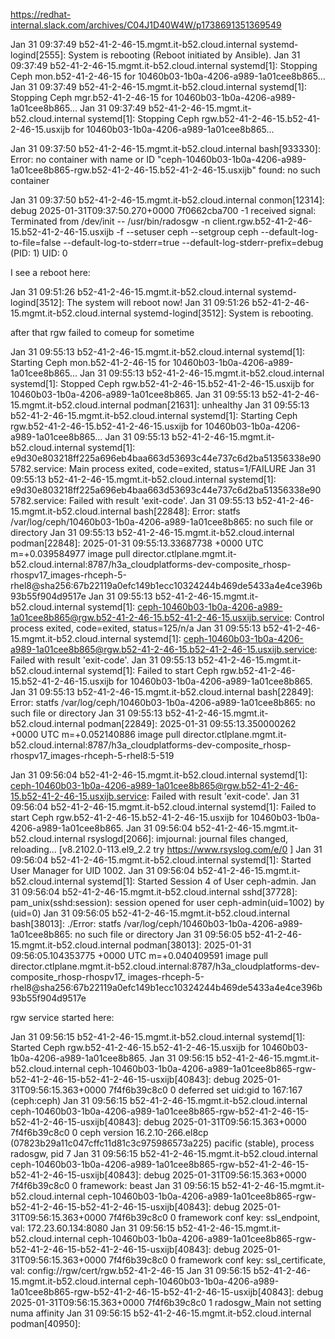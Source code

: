 https://redhat-internal.slack.com/archives/C04J1D40W4W/p1738691351369549





Jan 31 09:37:49 b52-41-2-46-15.mgmt.it-b52.cloud.internal systemd-logind[2555]: System is rebooting (Reboot initiated by Ansible).
Jan 31 09:37:49 b52-41-2-46-15.mgmt.it-b52.cloud.internal systemd[1]: Stopping Ceph mon.b52-41-2-46-15 for 10460b03-1b0a-4206-a989-1a01cee8b865...
Jan 31 09:37:49 b52-41-2-46-15.mgmt.it-b52.cloud.internal systemd[1]: Stopping Ceph mgr.b52-41-2-46-15 for 10460b03-1b0a-4206-a989-1a01cee8b865...
Jan 31 09:37:49 b52-41-2-46-15.mgmt.it-b52.cloud.internal systemd[1]: Stopping Ceph rgw.b52-41-2-46-15.b52-41-2-46-15.usxijb for 10460b03-1b0a-4206-a989-1a01cee8b865...

Jan 31 09:37:50 b52-41-2-46-15.mgmt.it-b52.cloud.internal bash[933330]: Error: no container with name or ID "ceph-10460b03-1b0a-4206-a989-1a01cee8b865-rgw.b52-41-2-46-15.b52-41-2-46-15.usxijb" found: no such container

Jan 31 09:37:50 b52-41-2-46-15.mgmt.it-b52.cloud.internal conmon[12314]: debug 2025-01-31T09:37:50.270+0000 7f0662cba700 -1 received  signal: Terminated from /dev/init -- /usr/bin/radosgw -n client.rgw.b52-41-2-46-15.b52-41-2-46-15.usxijb -f --setuser ceph --setgroup ceph --default-log-to-file=false --default-log-to-stderr=true --default-log-stderr-prefix=debug   (PID: 1) UID: 0





I see a reboot here:


Jan 31 09:51:26 b52-41-2-46-15.mgmt.it-b52.cloud.internal systemd-logind[3512]: The system will reboot now!
Jan 31 09:51:26 b52-41-2-46-15.mgmt.it-b52.cloud.internal systemd-logind[3512]: System is rebooting.




after that rgw failed to comeup for sometime


Jan 31 09:55:13 b52-41-2-46-15.mgmt.it-b52.cloud.internal systemd[1]: Starting Ceph mon.b52-41-2-46-15 for 10460b03-1b0a-4206-a989-1a01cee8b865...
Jan 31 09:55:13 b52-41-2-46-15.mgmt.it-b52.cloud.internal systemd[1]: Stopped Ceph rgw.b52-41-2-46-15.b52-41-2-46-15.usxijb for 10460b03-1b0a-4206-a989-1a01cee8b865.
Jan 31 09:55:13 b52-41-2-46-15.mgmt.it-b52.cloud.internal podman[21631]: unhealthy
Jan 31 09:55:13 b52-41-2-46-15.mgmt.it-b52.cloud.internal systemd[1]: Starting Ceph rgw.b52-41-2-46-15.b52-41-2-46-15.usxijb for 10460b03-1b0a-4206-a989-1a01cee8b865...
Jan 31 09:55:13 b52-41-2-46-15.mgmt.it-b52.cloud.internal systemd[1]: e9d30e803218ff225a696eb4baa663d53693c44e737c6d2ba51356338e905782.service: Main process exited, code=exited, status=1/FAILURE
Jan 31 09:55:13 b52-41-2-46-15.mgmt.it-b52.cloud.internal systemd[1]: e9d30e803218ff225a696eb4baa663d53693c44e737c6d2ba51356338e905782.service: Failed with result 'exit-code'.
Jan 31 09:55:13 b52-41-2-46-15.mgmt.it-b52.cloud.internal bash[22848]: Error: statfs /var/log/ceph/10460b03-1b0a-4206-a989-1a01cee8b865: no such file or directory
Jan 31 09:55:13 b52-41-2-46-15.mgmt.it-b52.cloud.internal podman[22848]: 2025-01-31 09:55:13.33687738 +0000 UTC m=+0.039584977 image pull  director.ctlplane.mgmt.it-b52.cloud.internal:8787/h3a_cloudplatforms-dev-composite_rhosp-rhospv17_images-rhceph-5-rhel8@sha256:67b22119a0efc149b1ecc10324244b469de5433a4e4ce396b93b55f904d9517e
Jan 31 09:55:13 b52-41-2-46-15.mgmt.it-b52.cloud.internal systemd[1]: ceph-10460b03-1b0a-4206-a989-1a01cee8b865@rgw.b52-41-2-46-15.b52-41-2-46-15.usxijb.service: Control process exited, code=exited, status=125/n/a
Jan 31 09:55:13 b52-41-2-46-15.mgmt.it-b52.cloud.internal systemd[1]: ceph-10460b03-1b0a-4206-a989-1a01cee8b865@rgw.b52-41-2-46-15.b52-41-2-46-15.usxijb.service: Failed with result 'exit-code'.
Jan 31 09:55:13 b52-41-2-46-15.mgmt.it-b52.cloud.internal systemd[1]: Failed to start Ceph rgw.b52-41-2-46-15.b52-41-2-46-15.usxijb for 10460b03-1b0a-4206-a989-1a01cee8b865.
Jan 31 09:55:13 b52-41-2-46-15.mgmt.it-b52.cloud.internal bash[22849]: Error: statfs /var/log/ceph/10460b03-1b0a-4206-a989-1a01cee8b865: no such file or directory
Jan 31 09:55:13 b52-41-2-46-15.mgmt.it-b52.cloud.internal podman[22849]: 2025-01-31 09:55:13.350000262 +0000 UTC m=+0.052140886 image pull  director.ctlplane.mgmt.it-b52.cloud.internal:8787/h3a_cloudplatforms-dev-composite_rhosp-rhospv17_images-rhceph-5-rhel8:5-519




Jan 31 09:56:04 b52-41-2-46-15.mgmt.it-b52.cloud.internal systemd[1]: ceph-10460b03-1b0a-4206-a989-1a01cee8b865@rgw.b52-41-2-46-15.b52-41-2-46-15.usxijb.service: Failed with result 'exit-code'.
Jan 31 09:56:04 b52-41-2-46-15.mgmt.it-b52.cloud.internal systemd[1]: Failed to start Ceph rgw.b52-41-2-46-15.b52-41-2-46-15.usxijb for 10460b03-1b0a-4206-a989-1a01cee8b865.
Jan 31 09:56:04 b52-41-2-46-15.mgmt.it-b52.cloud.internal rsyslogd[2066]: imjournal: journal files changed, reloading...  [v8.2102.0-113.el9_2.2 try https://www.rsyslog.com/e/0 ]
Jan 31 09:56:04 b52-41-2-46-15.mgmt.it-b52.cloud.internal systemd[1]: Started User Manager for UID 1002.
Jan 31 09:56:04 b52-41-2-46-15.mgmt.it-b52.cloud.internal systemd[1]: Started Session 4 of User ceph-admin.
Jan 31 09:56:04 b52-41-2-46-15.mgmt.it-b52.cloud.internal sshd[37728]: pam_unix(sshd:session): session opened for user ceph-admin(uid=1002) by (uid=0)
Jan 31 09:56:05 b52-41-2-46-15.mgmt.it-b52.cloud.internal bash[38013]: ./Error: statfs /var/log/ceph/10460b03-1b0a-4206-a989-1a01cee8b865: no such file or directory
Jan 31 09:56:05 b52-41-2-46-15.mgmt.it-b52.cloud.internal podman[38013]: 2025-01-31 09:56:05.104353775 +0000 UTC m=+0.040409591 image pull  director.ctlplane.mgmt.it-b52.cloud.internal:8787/h3a_cloudplatforms-dev-composite_rhosp-rhospv17_
images-rhceph-5-rhel8@sha256:67b22119a0efc149b1ecc10324244b469de5433a4e4ce396b93b55f904d9517e






rgw service started here:


Jan 31 09:56:15 b52-41-2-46-15.mgmt.it-b52.cloud.internal systemd[1]: Started Ceph rgw.b52-41-2-46-15.b52-41-2-46-15.usxijb for 10460b03-1b0a-4206-a989-1a01cee8b865.
Jan 31 09:56:15 b52-41-2-46-15.mgmt.it-b52.cloud.internal ceph-10460b03-1b0a-4206-a989-1a01cee8b865-rgw-b52-41-2-46-15-b52-41-2-46-15-usxijb[40843]: debug 2025-01-31T09:56:15.363+0000 7f4f6b39c8c0  0 deferred set uid:gid to 167:167 (ceph:ceph)
Jan 31 09:56:15 b52-41-2-46-15.mgmt.it-b52.cloud.internal ceph-10460b03-1b0a-4206-a989-1a01cee8b865-rgw-b52-41-2-46-15-b52-41-2-46-15-usxijb[40843]: debug 2025-01-31T09:56:15.363+0000 7f4f6b39c8c0  0 ceph version 16.2.10-266.el8cp (07823b29a11c047cffc11d81c3c975986573a225) pacific (stable), process radosgw, pid 7
Jan 31 09:56:15 b52-41-2-46-15.mgmt.it-b52.cloud.internal ceph-10460b03-1b0a-4206-a989-1a01cee8b865-rgw-b52-41-2-46-15-b52-41-2-46-15-usxijb[40843]: debug 2025-01-31T09:56:15.363+0000 7f4f6b39c8c0  0 framework: beast
Jan 31 09:56:15 b52-41-2-46-15.mgmt.it-b52.cloud.internal ceph-10460b03-1b0a-4206-a989-1a01cee8b865-rgw-b52-41-2-46-15-b52-41-2-46-15-usxijb[40843]: debug 2025-01-31T09:56:15.363+0000 7f4f6b39c8c0  0 framework conf key: ssl_endpoint, val: 172.23.60.134:8080
Jan 31 09:56:15 b52-41-2-46-15.mgmt.it-b52.cloud.internal ceph-10460b03-1b0a-4206-a989-1a01cee8b865-rgw-b52-41-2-46-15-b52-41-2-46-15-usxijb[40843]: debug 2025-01-31T09:56:15.363+0000 7f4f6b39c8c0  0 framework conf key: ssl_certificate, val: config://rgw/cert/rgw.b52-41-2-46-15
Jan 31 09:56:15 b52-41-2-46-15.mgmt.it-b52.cloud.internal ceph-10460b03-1b0a-4206-a989-1a01cee8b865-rgw-b52-41-2-46-15-b52-41-2-46-15-usxijb[40843]: debug 2025-01-31T09:56:15.363+0000 7f4f6b39c8c0  1 radosgw_Main not setting numa affinity
Jan 31 09:56:15 b52-41-2-46-15.mgmt.it-b52.cloud.internal podman[40950]: 









 
